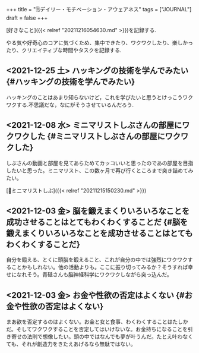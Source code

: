 +++
title = "🗒デイリー・モチベーション・アウェアネス"
tags = ["JOURNAL"]
draft = false
+++

[好きなこと]({{< relref "20211216054630.md" >}})を記録する.

やる気や好奇心のコアに気づくため、集中できたり、ワクワクしたり、楽しかったり、クリエイティブな時間やタスクを記録する.


## <span class="timestamp-wrapper"><span class="timestamp">&lt;2021-12-25 土&gt; </span></span> ハッキングの技術を学んでみたい {#ハッキングの技術を学んでみたい}

ハッキングのことはあまり知らないけど，これを学びたいと思うとけっこうワクワクする.不思議だな，なにがそうさせているんだろう.


## <span class="timestamp-wrapper"><span class="timestamp">&lt;2021-12-08 水&gt; </span></span> ミニマリストしぶさんの部屋にワクワクした {#ミニマリストしぶさんの部屋にワクワクした}

しぶさんの動画と部屋を見てあらためてカッコいいと思ったのであの部屋を目指したいと思った。ミニマリスト、この数ヶ月で再び行くところまで突き詰めてみたい。

[👨ミニマリストしぶ]({{< relref "20211215150230.md" >}})


## <span class="timestamp-wrapper"><span class="timestamp">&lt;2021-12-03 金&gt; </span></span> 脳を鍛えまくりいろいろなことを成功させることはとてもわくわくすることだ {#脳を鍛えまくりいろいろなことを成功させることはとてもわくわくすることだ}

自分を鍛える、とくに頭脳を鍛えること、これが自分の中では強烈にワクワクすることかもしれない。他の活動よりも。ここに振り切ってみるか？そうすれば幸せになれそう。青砥さんも脳神経科学にワクワクしながら突っ込んだ。


## <span class="timestamp-wrapper"><span class="timestamp">&lt;2021-12-03 金&gt; </span></span> お金や性欲の否定はよくない {#お金や性欲の否定はよくない}

まあ欲を否定するのはよくない。お金と女と食事、わくわくすることはたしかだ。そしてワクワクすることを否定してはいけないな。お金持ちになることを引き寄せの法則で想像したい。頭の中ではなんでも夢が叶うんだ。たとえ叶わなくても、それが創造力をきたえあげるなら無駄ではない。
